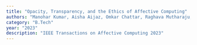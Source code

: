 ```yaml
---
title: "Opacity, Transparency, and the Ethics of Affective Computing"
authors: "Manohar Kumar, Aisha Aijaz, Omkar Chattar, Raghava Mutharaju, Jainendra Shukla"
category: "B.Tech"
year: "2023"
description: "IEEE Transactions on Affective Computing 2023"
---
```

